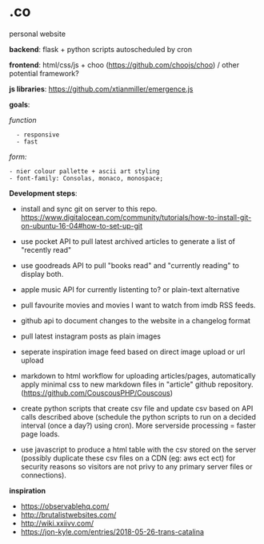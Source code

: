 # .co
personal website

<b>backend</b>: flask + python scripts autoscheduled by cron

<b>frontend</b>: html/css/js + choo (https://github.com/choojs/choo) / other potential framework?

<b>js libraries</b>: https://github.com/xtianmiller/emergence.js

<b>goals</b>:
  
  <i>function</i>

      - responsive
      - fast

  <i>form:</i>

    - nier colour pallette + ascii art styling
    - font-family: Consolas, monaco, monospace;

<b>Development steps</b>:
  
  - install and sync git on server to this repo. https://www.digitalocean.com/community/tutorials/how-to-install-git-on-ubuntu-16-04#how-to-set-up-git
  
  - use pocket API to pull latest archived articles to generate a list of "recently read"
  
  - use goodreads API to pull "books read" and "currently reading" to display both.
  
  - apple music API for currently listenting to? or plain-text alternative
  
  - pull favourite movies and movies I want to watch from imdb RSS feeds.
  
  - github api to document changes to the website in a changelog format
  
  - pull latest instagram posts as plain images

  - seperate inspiration image feed based on direct image upload or url upload
  
  - markdown to html workflow for uploading articles/pages, automatically apply minimal css to new markdown files in "article" github repository. (https://github.com/CouscousPHP/Couscous)
  
  - create python scripts that create csv file and update csv based on API calls described above (schedule the python scripts to run on a decided interval (once a day?) using cron). More serverside processing = faster page loads.
  
  - use javascript to produce a html table with the csv stored on the server (possibly duplicate these csv files on a CDN (eg: aws ect ect) for security reasons so visitors are not privy to any primary server files or connections).


<b>inspiration</b>
- https://observablehq.com/
- http://brutalistwebsites.com/
- http://wiki.xxiivv.com/
- https://jon-kyle.com/entries/2018-05-26-trans-catalina
